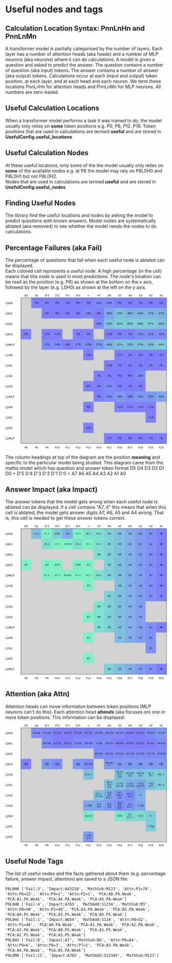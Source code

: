 # Useful nodes and tags

## Calculation Location Syntax: PnnLnHn and PnnLnMn 
A transformer model is partially categorised by the number of layers. 
Each layer has a number of attention heads (aka heads) and a number of MLP neurons (aka neurons) where it can do calculations.
A model is given a question and asked to predict the answer. The question contains a number of question (aka input) tokens. 
The answer contains a number of answer (aka output) tokens.
Calculations occur at each (input and output) token position, at each layer, and at each head and each neuron.
We term these locations PnnLnHn for attention heads and PnnLnMn for MLP neurons. All numbers are zero-based.

## Useful Calculation Locations 
When a transformer model performs a task it was trained to do, the model usually only relies on **some** token positions e.g. P0, P8, P12..P18.
Token positions that are used in calculations are termed **useful** and are stored in **UsefulConfig.useful_locations**

## Useful Calculation Nodes
At these useful locations, only some of the the model usually only relies on **some** of the available nodes e.g. at P8 the model may rely on P8L0H0 and P8L0H1 but not P8L0H2.     
Nodes that are used in calculations are termed **useful** and are stored in **UsefulConfig.useful_nodes**

## Finding Useful Nodes
The library find the useful locations and nodes by asking the model to predict questions with known answers. 
Model nodes are systematically ablated (aka removed) to see whether the model needs the nodes to do calculations.

## Percentage Failures (aka Fail)
The percentage of questions that fail when each useful node is ablated can be displayed.   
Each colored cell represents a useful node. A high percentage (in the cell) means that this node is used in most predictions.
The node's location can be read as the position (e.g. P6) as shown at the bottom on the x axis, followed by the layer (e.g. L0H0) as shown at the left on the y axis.

![FailureRate](./assets/ins1_mix_d6_l3_h4_t40K_s372001FailureFrequencyBehaviorPerNode.svg?raw=true "FailureRate")

The column headings at top of the diagram are the position **meaning** and specific to the particular model being studied. 
This diagram came from the maths model which has question and answer token format
D5 D4 D3 D2 D1 D0 + D'5 D'4 D'3 D'2 D'1 D'0 = A7 A6 A5 A4 A3 A2 A1 A0

## Answer Impact (aka Impact)
The answer tokens that the model gets wrong when each useful node is ablated can be displayed. If a cell contains "A7..4" this means that when this cell is ablated, the model gets answer digits A7, A6, A5 and A4 wrong. That is, this cell is needed to get these answer tokens correct. 

![AnswerImpact](./assets/ins1_mix_d6_l3_h4_t40K_s372001AnswerImpactBehaviorPerNode.svg?raw=true "AnswerImpact")

## Attention (aka Attn)
Attention heads can move information between token positions (MLP neurons can't do this). Each attention head **attends** (aka focuses on) one or more token positions. This information can be displayed:

![Attention](./assets/ins1_mix_d6_l3_h4_t40K_s372001AttentionBehaviorPerHead.svg?raw=true "Attention")

## Useful Node Tags
The list of useful nodes and the facts gathered about them (e.g. percentage failure, answer impact, attention) are saved to a JSON file:

```P0L0H3 ['Fail:3', 'Impact:A7', 'MathSub:M0', 'Attn:P0=100']
P6L0H0 ['Fail:3', 'Impact:A43210', 'MathSub:M123', 'Attn:P1=74', 'Attn:P6=22', 'Attn:P4=2', 'Attn:P2=1', 'PCA:A0.PA.Weak', 'PCA:A1.PA.Weak', 'PCA:A4.PA.Weak', 'PCA:A5.PA.Weak']
P9L0H0 ['Fail:4', 'Impact:A765', 'MathAdd:S1234', 'MathSub:M3', 'Attn:P8=50', 'Attn:P1=49', 'PCA:A3.PA.Weak', 'PCA:A5.PA.Weak', 'PCA:A0.PS.Weak', 'PCA:A3.PS.Weak', 'PCA:A5.PS.Weak']
P9L0H1 ['Fail:1', 'Impact:A654', 'MathAdd:S124', 'Attn:P8=52', 'Attn:P1=46', 'PCA:A0.PA.Weak', 'PCA:A1.PA.Weak', 'PCA:A2.PA.Weak', 'PCA:A3.PA.Weak', 'PCA:A0.PS.Weak', 'PCA:A1.PS.Weak', 'PCA:A2.PS.Weak', 'PCA:A3.PS.Weak']
P9L0H3 ['Fail:0', 'Impact:A7', 'MathSub:NG', 'Attn:P6=84', 'Attn:P9=6', 'Attn:P8=3', 'Attn:P7=2', 'PCA:A3.PA.Weak', 'PCA:A4.PA.Weak', 'PCA:A5.PA.Weak']
P9L0M0 ['Fail:11', 'Impact:A765', 'MathAdd:S12345', 'MathSub:M123']
```





